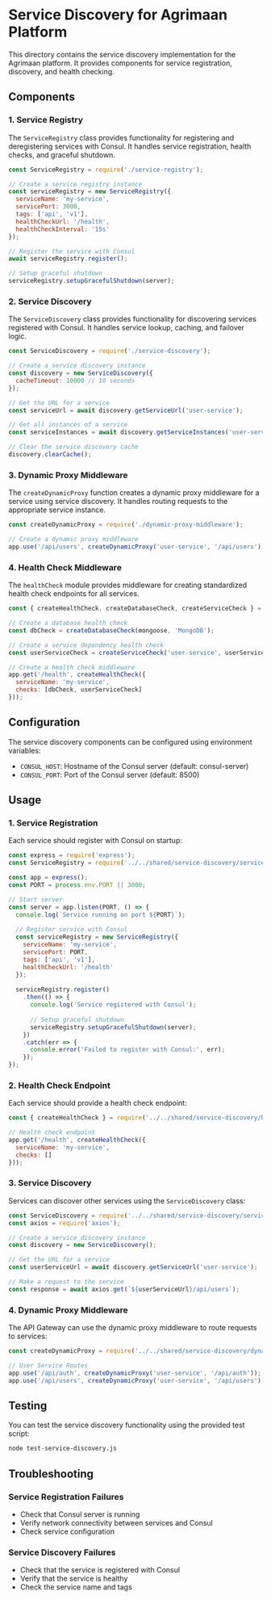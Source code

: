 # Service Discovery for Agrimaan Platform

This directory contains the service discovery implementation for the Agrimaan platform. It provides components for service registration, discovery, and health checking.

## Components

### 1. Service Registry

The `ServiceRegistry` class provides functionality for registering and deregistering services with Consul. It handles service registration, health checks, and graceful shutdown.

```javascript
const ServiceRegistry = require('./service-registry');

// Create a service registry instance
const serviceRegistry = new ServiceRegistry({
  serviceName: 'my-service',
  servicePort: 3000,
  tags: ['api', 'v1'],
  healthCheckUrl: '/health',
  healthCheckInterval: '15s'
});

// Register the service with Consul
await serviceRegistry.register();

// Setup graceful shutdown
serviceRegistry.setupGracefulShutdown(server);
```

### 2. Service Discovery

The `ServiceDiscovery` class provides functionality for discovering services registered with Consul. It handles service lookup, caching, and failover logic.

```javascript
const ServiceDiscovery = require('./service-discovery');

// Create a service discovery instance
const discovery = new ServiceDiscovery({
  cacheTimeout: 10000 // 10 seconds
});

// Get the URL for a service
const serviceUrl = await discovery.getServiceUrl('user-service');

// Get all instances of a service
const serviceInstances = await discovery.getServiceInstances('user-service');

// Clear the service discovery cache
discovery.clearCache();
```

### 3. Dynamic Proxy Middleware

The `createDynamicProxy` function creates a dynamic proxy middleware for a service using service discovery. It handles routing requests to the appropriate service instance.

```javascript
const createDynamicProxy = require('./dynamic-proxy-middleware');

// Create a dynamic proxy middleware
app.use('/api/users', createDynamicProxy('user-service', '/api/users'));
```

### 4. Health Check Middleware

The `healthCheck` module provides middleware for creating standardized health check endpoints for all services.

```javascript
const { createHealthCheck, createDatabaseCheck, createServiceCheck } = require('./health-check-middleware');

// Create a database health check
const dbCheck = createDatabaseCheck(mongoose, 'MongoDB');

// Create a service dependency health check
const userServiceCheck = createServiceCheck('user-service', userServiceUrl, axios);

// Create a health check middleware
app.get('/health', createHealthCheck({
  serviceName: 'my-service',
  checks: [dbCheck, userServiceCheck]
}));
```

## Configuration

The service discovery components can be configured using environment variables:

- `CONSUL_HOST`: Hostname of the Consul server (default: consul-server)
- `CONSUL_PORT`: Port of the Consul server (default: 8500)

## Usage

### 1. Service Registration

Each service should register with Consul on startup:

```javascript
const express = require('express');
const ServiceRegistry = require('../../shared/service-discovery/service-registry');

const app = express();
const PORT = process.env.PORT || 3000;

// Start server
const server = app.listen(PORT, () => {
  console.log(`Service running on port ${PORT}`);
  
  // Register service with Consul
  const serviceRegistry = new ServiceRegistry({
    serviceName: 'my-service',
    servicePort: PORT,
    tags: ['api', 'v1'],
    healthCheckUrl: '/health'
  });
  
  serviceRegistry.register()
    .then(() => {
      console.log('Service registered with Consul');
      
      // Setup graceful shutdown
      serviceRegistry.setupGracefulShutdown(server);
    })
    .catch(err => {
      console.error('Failed to register with Consul:', err);
    });
});
```

### 2. Health Check Endpoint

Each service should provide a health check endpoint:

```javascript
const { createHealthCheck } = require('../../shared/service-discovery/health-check-middleware');

// Health check endpoint
app.get('/health', createHealthCheck({
  serviceName: 'my-service',
  checks: []
}));
```

### 3. Service Discovery

Services can discover other services using the `ServiceDiscovery` class:

```javascript
const ServiceDiscovery = require('../../shared/service-discovery/service-discovery');
const axios = require('axios');

// Create a service discovery instance
const discovery = new ServiceDiscovery();

// Get the URL for a service
const userServiceUrl = await discovery.getServiceUrl('user-service');

// Make a request to the service
const response = await axios.get(`${userServiceUrl}/api/users`);
```

### 4. Dynamic Proxy Middleware

The API Gateway can use the dynamic proxy middleware to route requests to services:

```javascript
const createDynamicProxy = require('../../shared/service-discovery/dynamic-proxy-middleware');

// User Service Routes
app.use('/api/auth', createDynamicProxy('user-service', '/api/auth'));
app.use('/api/users', createDynamicProxy('user-service', '/api/users'));
```

## Testing

You can test the service discovery functionality using the provided test script:

```bash
node test-service-discovery.js
```

## Troubleshooting

### Service Registration Failures

- Check that Consul server is running
- Verify network connectivity between services and Consul
- Check service configuration

### Service Discovery Failures

- Check that the service is registered with Consul
- Verify that the service is healthy
- Check the service name and tags
